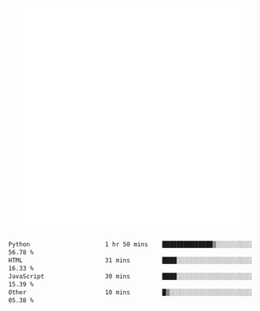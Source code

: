 <div align="center">
    <a href="https://konst.fish">
        <img src="https://raw.githubusercontent.com/konstfish/konstfish/master/fish.svg" alt="Logo" width="450"/>
    </a>
</div>

<!--START_SECTION:waka-->

```text
Python                     1 hr 50 mins    ██████████████▒░░░░░░░░░░   56.78 %
HTML                       31 mins         ████░░░░░░░░░░░░░░░░░░░░░   16.33 %
JavaScript                 30 mins         ████░░░░░░░░░░░░░░░░░░░░░   15.39 %
Other                      10 mins         █▒░░░░░░░░░░░░░░░░░░░░░░░   05.38 %
```

<!--END_SECTION:waka-->
